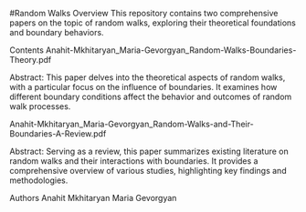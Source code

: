 #Random Walks
Overview
This repository contains two comprehensive papers on the topic of random walks, exploring their theoretical foundations and boundary behaviors.

Contents
Anahit-Mkhitaryan_Maria-Gevorgyan_Random-Walks-Boundaries-Theory.pdf

Abstract: This paper delves into the theoretical aspects of random walks, with a particular focus on the influence of boundaries. It examines how different boundary conditions affect the behavior and outcomes of random walk processes.

Anahit-Mkhitaryan_Maria-Gevorgyan_Random-Walks-and-Their-Boundaries-A-Review.pdf

Abstract: Serving as a review, this paper summarizes existing literature on random walks and their interactions with boundaries. It provides a comprehensive overview of various studies, highlighting key findings and methodologies.

Authors
Anahit Mkhitaryan
Maria Gevorgyan
